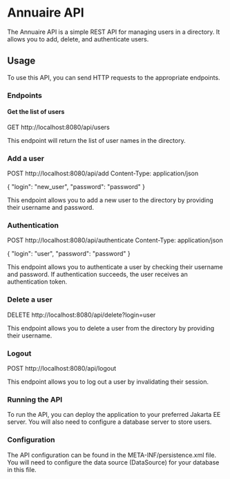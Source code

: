 # Annuaire API

The Annuaire API is a simple REST API for managing users in a directory. It allows you to add, delete, and authenticate users.

## Usage

To use this API, you can send HTTP requests to the appropriate endpoints.

### Endpoints

#### Get the list of users

GET http://localhost:8080/api/users

This endpoint will return the list of user names in the directory.

### Add a user

POST http://localhost:8080/api/add
Content-Type: application/json

{
  "login": "new_user",
  "password": "password"
}

This endpoint allows you to add a new user to the directory by providing their username and password.

### Authentication

POST http://localhost:8080/api/authenticate
Content-Type: application/json

{
  "login": "user",
  "password": "password"
}

This endpoint allows you to authenticate a user by checking their username and password. If authentication succeeds, the user receives an authentication token.

### Delete a user

DELETE http://localhost:8080/api/delete?login=user

This endpoint allows you to delete a user from the directory by providing their username.

### Logout

POST http://localhost:8080/api/logout

This endpoint allows you to log out a user by invalidating their session.

### Running the API
To run the API, you can deploy the application to your preferred Jakarta EE server. You will also need to configure a database server to store users.

### Configuration
The API configuration can be found in the META-INF/persistence.xml file. You will need to configure the data source (DataSource) for your database in this file.
